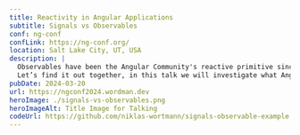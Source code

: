```yaml
---
title: Reactivity in Angular Applications
subtitle: Signals vs Observables
conf: ng-conf
confLink: https://ng-conf.org/
location: Salt Lake City, UT, USA
description: |
  Observables have been the Angular Community's reactive primitive since Angular 2 was released with a strict dependency on RxJS. However with the release of Angular version 16, a new reactive primitive has been introduced - Signals - leaving many developers wondering how this should impact their reactive workflows. Do Angular developers need multiple reactive primitives? Do developers still need RxJS? When should developers use Signals and when should they use Observables? And most critically, does the introduction of Signals necessitate refactoring an entire code base like with previous AngularJS applications?
  Let’s find it out together, in this talk we will investigate what Angular developers NEED to know about switching to Signals, the differences between Observables and Signals, and provide best practices and patterns for making Angular applications more reactive today and for days to come!
pubDate: 2024-03-20
url: https://ngconf2024.wordman.dev
heroImage: ./signals-vs-observables.png
heroImageAlt: Title Image for Talking
codeUrl: https://github.com/niklas-wortmann/signals-observable-example
---
```

